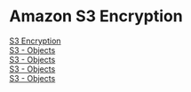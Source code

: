 # Amazon S3 Encryption

[S3 Encryption](Amazon%20S3%20Encryption/S3%20Encryption.md)</br>
[S3 - Objects](Amazon%20S3%20Encryption/.md)</br>
[S3 - Objects](Amazon%20S3%20Encryption/.md)</br>
[S3 - Objects](Amazon%20S3%20Encryption/.md)</br>
[S3 - Objects](Amazon%20S3%20Encryption/.md)</br>